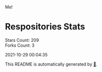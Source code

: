 Me!

# Respositories Stats
Stars Count: 209  
Forks Count: 3

2021-10-29 00:04:35  

This README is automatically generated by [🐰](https://github.com/rnitta/rnitta).
